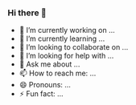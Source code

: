 ### Hi there 👋
- 🔭 I’m currently working on ...
- 🌱 I’m currently learning ...
- 👯 I’m looking to collaborate on ...
- 🤔 I’m looking for help with ...
- 💬 Ask me about ...
- 📫 How to reach me: ...
- 😄 Pronouns: ...
- ⚡ Fun fact: ...

<!--
**nuri-xx/nuri-xx** is a ✨ _special_ ✨ repository because its `README.md` (this file) appears on your GitHub profile.
Here are some ideas to get you started:
-->


